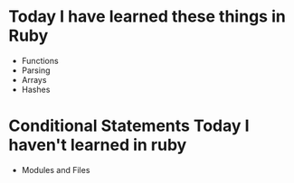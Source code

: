 # Today I have learned these things in Ruby
- Functions
- Parsing
- Arrays
- Hashes
# Conditional Statements Today I haven't learned in ruby
- Modules and Files